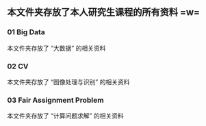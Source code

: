 ## 本文件夹存放了本人研究生课程的所有资料 =w=

### 01 Big Data
本文件夹存放了 “大数据” 的相关资料

### 02 CV
本文件夹存放了 “图像处理与识别” 的相关资料  

### 03 Fair Assignment Problem
本文件夹存放了 “计算问题求解” 的相关资料
